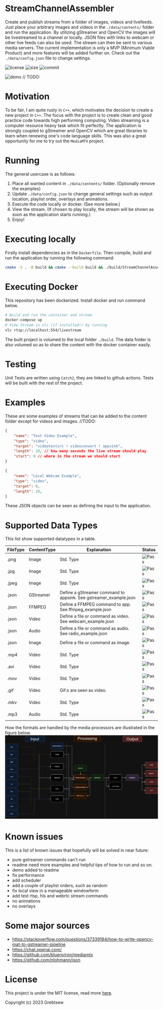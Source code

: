 # StreamChannelAssembler
 Create and publish streams from a folder of images, videos and livefeeds. Just place your arbitrary images and videos in the `./data/contents/` folder and run the application. By utilizing gStreamer and OpenCV the images will be livestreamed to a channel or locally. JSON files with links to webcam or other live feeds can also be used. The stream can then be sent to various media servers. The current implementation is only a MVP (Minimum Viable Product) and more features will be added further on. Check out the `./data/config.json` file to change settings.

![license](https://img.shields.io/github/license/grebtsew/StreamChannelAssembler)
![size](https://img.shields.io/github/repo-size/grebtsew/StreamChannelAssembler)
![commit](https://img.shields.io/github/last-commit/grebtsew/StreamChannelAssembler)


![demo](./data/contents/demo.gif) // TODO:

# Motivation
To be fair, I am quite rusty in `C++`, which motivates the decision to create a new project in `C++`. The focus with the project is to create clean and good practice code towards high performing computing. Video streaming is a computer resource heavy task which fit perfectly. The application is strongly coupled to gStreamer and OpenCV which are great libraries to learn when renewing one's code language skills. This was also a great opportunity for me to try out the `MediaMTX` project.

# Running
The general usercase is as follows:
1. Place all wanted content in `./data/contents/` folder. (Optionally remove the examples)
2. Update `./data/config.json` to change general settings such as output location, playlist order, overlays and animations.
3. Execute the code locally or docker. (See more below.)
4. View the stream. (If chosen to play locally, the stream will be shown as soon as the application starts running.)
5. Enjoy!

# Executing locally
Firstly install dependencies as in the `Dockerfile`.
Then compile, build and run the application by running the following command:
```bash
cmake -S . -B build && cmake --build build && ./build/StreamChannelAssembler
```

# Executing Docker
This repository has been dockerized. Install docker and run command below.

```bash
# Build and run the container and stream
docker-compose up
# View Stream in vlc (if installed!) by running
vlc rtsp://localhost:554/livestream
```
The built project is volumed to the local folder `./build`.
The data folder is also volumed so as to share the content with the docker container easily.

# Testing

Unit Tests are written using `Catch2`, they are linked to github actions. Tests will be built with the rest of the project.

# Examples

These are some examples of streams that can be added to the content folder except for videos and images.
//TODO:
```json
{
    "name": "Test Video Example",
    "type": "video",
    "target": "videotestsrc ! videoconvert ! appsink",
    "length": 20, // how many seconds the live stream should play
    "start": 0 // where in the stream we should start
}
```

```json
{
    "name": "Local Webcam Example",
    "type": "video",
    "target": 0,
    "length": 20,
}
```
These JSON objects can be seen as defining the input to the application.



# Supported Data Types
This list show supported datatypes in a table.

| FileType | ContentType | Explanation | Status |
|----------|----------|----------|----------|
| .png   | Image   | Std. Type | ![Pass](https://img.shields.io/badge/-Pass-brightgreen) |
| .jpg   | Image   | Std. Type  | ![Pass](https://img.shields.io/badge/-Pass-brightgreen) |
| .jpeg   | Image   | Std. Type | ![Pass](https://img.shields.io/badge/-Pass-brightgreen) |
| .json   | GStreamer   | Define a gStreamer command to appsink. See gstreamer_example.json   | ![Pass](https://img.shields.io/badge/-Untested-yellow) |
| .json   | FFMPEG   | Define a FFMPEG command to app. See ffmpeg_example.json   | ![Pass](https://img.shields.io/badge/-Untested-yellow) |
| .json   | Video   | Define a file or command as video. See webcam_example.json   | ![Pass](https://img.shields.io/badge/-Pass-brightgreen) |
| .json   | Audio   | Define a file or command as audio. See radio_example.json  | ![Pass](https://img.shields.io/badge/-Untested-yellow) |
| .json   | Image   | Define a file or command as image.  | ![Pass](https://img.shields.io/badge/-Pass-brightgreen) |
| .mp4   | Video   | Std. Type  | ![Pass](https://img.shields.io/badge/-Pass-brightgreen) |
| .avi   | Video   | Std. Type | ![Pass](https://img.shields.io/badge/-Pass-brightgreen) |
| .mov   | Video   | Std. Type | ![Pass](https://img.shields.io/badge/-Pass-brightgreen) |
| .gif   | Video   | Gif:s are seen as video. | ![Pass](https://img.shields.io/badge/-Pass-brightgreen) |
| .mkv   | Video   | Std. Type | ![Pass](https://img.shields.io/badge/-Pass-brightgreen) |
| .mp3   | Audio   | Std. Type | ![Pass](https://img.shields.io/badge/-Untested-yellow) |

How the formats are handled by the media processors are illustrated in the figure below.
![system](./data/contents/examples/FormatOverview.png)

# Known issues

This is a list of known issues that hopefully will be solved in near future:

* pure gstreamer commands can't run
* readme need more examples and helpful tips of how to run and so on.
* demo added to readme
* fix performance
* add scheduler
* add a couple of playlist orders, such as random
* fix local view in a manageable windowform
* add test rtsp, hls and webrtc stream commands
* no animations
* no overlays

# Some major sources

* https://stackoverflow.com/questions/37339184/how-to-write-opencv-mat-to-gstreamer-pipeline
* https://chat.openai.com/
* https://github.com/bluenviron/mediamtx
* https://github.com/nlohmann/json


# License

This project is under the MIT license, read more [here](/LICENSE).

Copyright (c) 2023 Grebtsew
